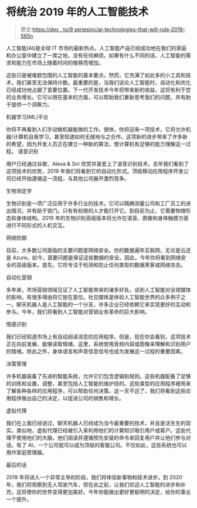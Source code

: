 # 将统治 2019 年的人工智能技术

> 原文:[https://dev . to/9 seriesinc/ai-technologies-that-will-rule-2019-565n](https://dev.to/9seriesinc/ai-technologies-that-will-rule-2019-565n)

人工智能(AI)是全球 IT 市场的最新热点。人工智能产品已经成功地在我们的家庭和办公室中建立了一席之地，没有任何麻烦。如果有什么不同的话，人工智能的需求和能力在市场上随着时间的推移而增加。

这些只是被难题包围的人工智能的基本要点。然而，它充满了如此多的小工具和技术，我们甚至无法保持计数。最重要的是，当我们谈论人工智能时，自动化和优化已经成功地占据了首要位置。下一代开发技术今年将带来新的收益，这将有利于您的业务增长。它可以用在基本的方面，可以帮助我们重新思考我们的问题，并有助于提供一个洞察力。

机器学习(ML)平台

你将不再看到人们手动做机器能做的工作。很快，你将迎来一项技术，它将允许机器/计算机自我学习，甚至知道如何无缝地与之合作。这项新的进步带来了许多新的希望，因为开发人员正在建立一种新的算法，使计算机有足够的能力理解这一过程。
语音识别

用户已经通过谷歌、Alexa & Siri 欣赏并喜爱上了语音识别技术。去年我们看到了这项技术的优势，2019 年我们将看到它的自动化形式。顶级移动应用程序开发公司已经开始遵循这一流程，与其他公司展开激烈竞争。

生物测定学

生物识别是一项广泛应用于许多行业的技术。它可以精确测量公司和工厂员工的进出情况，并有助于锁门。只有有权限的人才能打开它。到目前为止，它需要物理形态和身体结构。2019 年的生物识别高级版本将允许在语音、图像和身体触摸方面进行不同形式的人机交互。

网络防御

目前，大多数公司面临的主要问题是网络安全。你的数据遍布互联网，无论是云还是 Azure。如今，首要问题是保证这些数据的安全。因此，今年你将看到网络安全的高级版本。首先，它将专注于检测和防止任何类型的数据黑客或网络攻击。

自动化营销

多年来，市场营销领域见证了人工智能带来的诸多好处。谈到人工智能对全球媒体的影响，有很多理由将它放在首位。社交媒体是体验人工智能世界的众多例子之一。聊天机器人是人工智能的一个分支，许多企业已经依赖它来实现更好的互动和参与。今年，我们将看到人工智能对营销业务革命的巨大影响。

情感识别

我们已经知道市场上有自动阅读消息的应用程序。但是，现在你会看到，这项技术正在向前发展，能够读取情绪。这里，系统使用音频内容或图像来理解和识别用户的情绪。除此之外，身体语言和声音信息信号也成为发展这一过程的重要因素。

决策管理

许多机器装备了先进的智能系统，允许它们包含逻辑和规则。这些机器配备了足够的训练和设置，调整，甚至包括人工智能的维护目的。这些类型的应用程序被用来了解各种各样的应用程序，可以帮助任何决策。这一天不远了，我们将看到这些应用程序做出自己的决定，以促进公司的销售和增长。

虚拟代理

我们在上面已经说过，聊天机器人已经成为当今最重要的技术，并且是活生生的现实。类似地，虚拟代理已经被引入来利用他们的计算知识吸引用户或客户。这些代理不使用他们的大脑，他们阅读并遵循预先安装的命令来回复用户并让他们参与对话。有了 AI，一个公司就可以成为顶级的客服公司。不仅如此，这些系统也可以用作家庭管理器。

最后的话

2019 年将进入一个非常主导的阶段，我们将体验新事物和技术进步。到 2020 年，我们将观察到无人驾驶汽车，但在此之前，让我们欢迎人工智能的进步和补充，这将使你的世界变得更加美好。今年你能做出更好更聪明的决定，给你的事业一个提升。